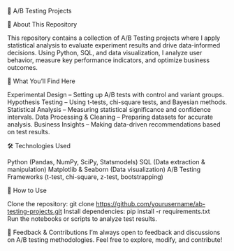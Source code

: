 🎯 A/B Testing Projects

📌 About This Repository

This repository contains a collection of A/B Testing projects where I apply statistical analysis to evaluate experiment results and drive data-informed decisions. Using Python, SQL, and data visualization, I analyze user behavior, measure key performance indicators, and optimize business outcomes.

🚀 What You’ll Find Here

Experimental Design – Setting up A/B tests with control and variant groups.
Hypothesis Testing – Using t-tests, chi-square tests, and Bayesian methods.
Statistical Analysis – Measuring statistical significance and confidence intervals.
Data Processing & Cleaning – Preparing datasets for accurate analysis.
Business Insights – Making data-driven recommendations based on test results.

🛠 Technologies Used

Python (Pandas, NumPy, SciPy, Statsmodels)
SQL (Data extraction & manipulation)
Matplotlib & Seaborn (Data visualization)
A/B Testing Frameworks (t-test, chi-square, z-test, bootstrapping)

📂 How to Use

Clone the repository:
git clone https://github.com/yourusername/ab-testing-projects.git
Install dependencies:
pip install -r requirements.txt  
Run the notebooks or scripts to analyze test results.

📢 Feedback & Contributions
I’m always open to feedback and discussions on A/B testing methodologies. Feel free to explore, modify, and contribute!
